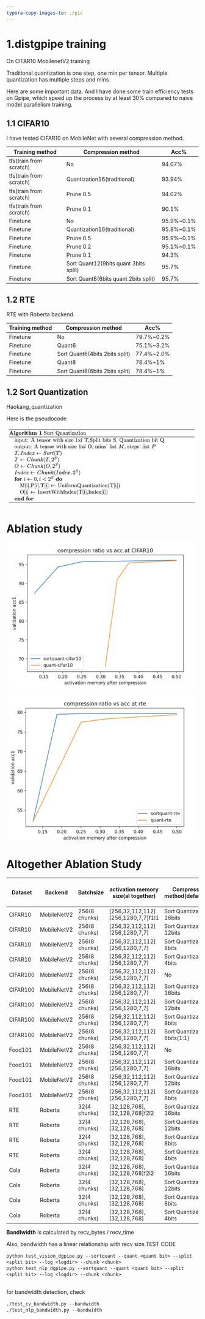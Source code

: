 ```yaml
---
typora-copy-images-to: ./pic
---
```




# 1.distgpipe training

On CIFAR10 MobilenetV2 training

Traditional quantization is one step, one min per tensor. Multiple quantization has multiple steps and mins

Here are some important data. And I have done some train efficiency tests on Gpipe, which speed up the process by at least 30% compared to naive model parallelism training.

## 1.1 CIFAR10

I have tested CIFAR10 on MobileNet with several compression method.

| Training method         | Compression method                    | Acc%       |
| ----------------------- | ------------------------------------- | ---------- |
| tfs(train from scratch) | No                                    | 94.07%     |
| tfs(train from scratch) | Quantization16(traditional)           | 93.94%     |
| tfs(train from scratch) | Prune 0.5                             | 94.02%     |
| tfs(train from scratch) | Prune 0.1                             | 90.1%      |
| Finetune                | No                                    | 95.9%~0.1% |
| Finetune                | Quantization16(traditional)           | 95.8%~0.1% |
| Finetune                | Prune 0.5                             | 95.9%~0.1% |
| Finetune                | Prune 0.2                             | 95.1%~0.1% |
| Finetune                | Prune 0.1                             | 94.3%      |
| Finetune                | Sort Quant12(9bits quant 3bits split) | 95.7%      |
| Finetune                | Sort Quant8(6bits quant 2bits split)  | 95.7%      |

## 1.2 RTE

RTE with Roberta backend.

| Training method | Compression method             | Acc%       |
| --------------- | ------------------------------ | ---------- |
| Finetune        | No                             | 79.7%~0.2% |
| Finetune        | Quant6                         | 75.1%~3.2% |
| Finetune        | Sort Quant6(4bits 2bits split) | 77.4%~2.0% |
| Finetune        | Quant8                         | 78.4%~1%   |
| Finetune        | Sort Quant8(6bits 2bits split) | 78.4%~1%   |



## 1.2 Sort Quantization

Haokang_quantization

Here is the pseudocode

![image-20220419152537621](./pic/image-20220419152537621.png)



# Ablation study



![image-20220415172007987](./pic/image-20220415172007987.png)

![image-20220415173956248](./pic/image-20220415173956248.png)



# Altogether Ablation Study



| Dataset  | Backend     | Batchsize     | activation memory size(al together) | Compression method(default3:1) | compression ratio | Validation acc(in cola is Matthew) | Bandwidth          |
| -------- | ----------- | ------------- | ----------------------------------- | ------------------------------ | ----------------- | ---------------------------------- | ------------------ |
| CIFAR10  | MobileNetV2 | 256(8 chunks) | [256,32,112,112] [256,1280,7,7]f1l1 | Sort Quantization 16bits       | 0.5               | 96.0%±0.13%                        | 160.73G/s 25.94G/s |
| CIFAR10  | MobileNetV2 | 256(8 chunks) | [256,32,112,112] [256,1280,7,7]     | Sort Quantization 12bits       | 0.375             | 95.9%±0.14%                        | 131.41G/s 17.97G/s |
| CIFAR10  | MobileNetV2 | 256(8 chunks) | [256,32,112,112] [256,1280,7,7]     | Sort Quantization 8bits        | 0.25              | 95.7%±0.03%                        | 89.51G/s 13.03G/s  |
| CIFAR10  | MobileNetV2 | 256(8 chunks) | [256,32,112,112] [256,1280,7,7]     | Sort Quantization 4bits        | 0.125             | 87.10%                             | 37.13G/s 6.51G/s   |
| CIFAR100 | MobileNetV2 | 256(8 chunks) | [256,32,112,112] [256,1280,7,7]     | No                             | 1                 | 80.92%                             |                    |
| CIFAR100 | MobileNetV2 | 256(8 chunks) | [256,32,112,112] [256,1280,7,7]     | Sort Quantization 16bits       | 0.5               | 80.85%                             |                    |
| CIFAR100 | MobileNetV2 | 256(8 chunks) | [256,32,112,112] [256,1280,7,7]     | Sort Quantization 12bits       | 0.375             | 80.61%                             |                    |
| CIFAR100 | MobileNetV2 | 256(8 chunks) | [256,32,112,112] [256,1280,7,7]     | Sort Quantization 8bits        | 0.25              | 78.83%                             |                    |
| CIFAR100 | MobileNetV2 | 256(8 chunks) | [256,32,112,112] [256,1280,7,7]     | Sort Quantization 8bits(1:1)   | 0.25              | 80.52%                             |                    |
| Food101  | MobileNetV2 | 256(8 chunks) | [256,32,112,112] [256,1280,7,7]     | No                             | 1                 | 83.76%                             |                    |
| Food101  | MobileNetV2 | 256(8 chunks) | [256,32,112,112] [256,1280,7,7]     | Sort Quantization 16bits       | 0.5               | 83.77%                             |                    |
| Food101  | MobileNetV2 | 256(8 chunks) | [256,32,112,112] [256,1280,7,7]     | Sort Quantization 12bits       | 0.375             | 83.72%                             |                    |
| Food101  | MobileNetV2 | 256(8 chunks) | [256,32,112,112] [256,1280,7,7]     | Sort Quantization 8bits        | 0.25              |                                    |                    |
| RTE      | Roberta     | 32(4 chunks)  | [32,128,768],[32,128,768]f2l2       | Sort Quantization 16bits       | 0.5               | 79.6%±0.18%                        | 11.04G/s           |
| RTE      | Roberta     | 32(4 chunks)  | [32,128,768],[32,128,768]           | Sort Quantization 12bits       | 0.375             | 79.6%±0.20%                        | 8.19G/s            |
| RTE      | Roberta     | 32(4 chunks)  | [32,128,768],[32,128,768]           | Sort Quantization 8bits        | 0.25              | 79.4%±0.21%                        | 5.37G/s            |
| RTE      | Roberta     | 32(4 chunks)  | [32,128,768],[32,128,768]           | Sort Quantization 4bits        | 0.125             | 52.2%                              | 2.774G/s           |
| Cola     | Roberta     | 32(4 chunks)  | [32,128,768],[32,128,768]f2l2       | Sort Quantization 16bits       | 0.5               | 64.5±0.48                          | 11.33G/s           |
| Cola     | Roberta     | 32(4 chunks)  | [32,128,768],[32,128,768]           | Sort Quantization 12bits       | 0.375             | 63.93±0.22                         | 7.96G/s            |
| Cola     | Roberta     | 32(4 chunks)  | [32,128,768],[32,128,768]           | Sort Quantization 8bits        | 0.25              | 63.20±0.12                         | 5.91G/s            |
| Cola     | Roberta     | 32(4 chunks)  | [32,128,768],[32,128,768]           | Sort Quantization 4bits        | 0.125             | 0                                  | 2.65G/s            |

**Bandiwidth** is calculated by recv_bytes / recv_time

Also, bandwidth has a linear relationship with recv size.TEST CODE

```
python test_vision_dgpipe.py --sortquant --quant <quant bit> --split <split bit> --log <logdir> --chunk <chunk>
python test_nlp_dgpipe.py --sortquant --quant <quant bit> --split <split bit> --log <logdir> --chunk <chunk>


```

  for bandwidth detection, check 

```
./test_cv_bandwidth.py --bandwidth
./test_nlp_bandwidth.py --bandwidth
```

